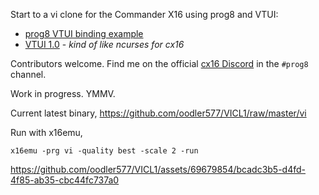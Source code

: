 Start to a vi clone for the Commander X16 using prog8 and VTUI:

- [prog8 VTUI binding example](https://github.com/irmen/prog8/blob/master/examples/cx16/vtui/testvtui.p8)
- [VTUI 1.0](https://github.com/JimmyDansbo/VTUIlib) - _kind of like ncurses for cx16_

Contributors welcome. Find me on the official [cx16 Discord](https://www.commanderx16.com/) in the `#prog8` channel.

Work in progress. YMMV.

Current latest binary, https://github.com/oodler577/VICL1/raw/master/vi

Run with x16emu,

```
x16emu -prg vi -quality best -scale 2 -run 
```

https://github.com/oodler577/VICL1/assets/69679854/bcadc3b5-d4fd-4f85-ab35-cbc44fc737a0





